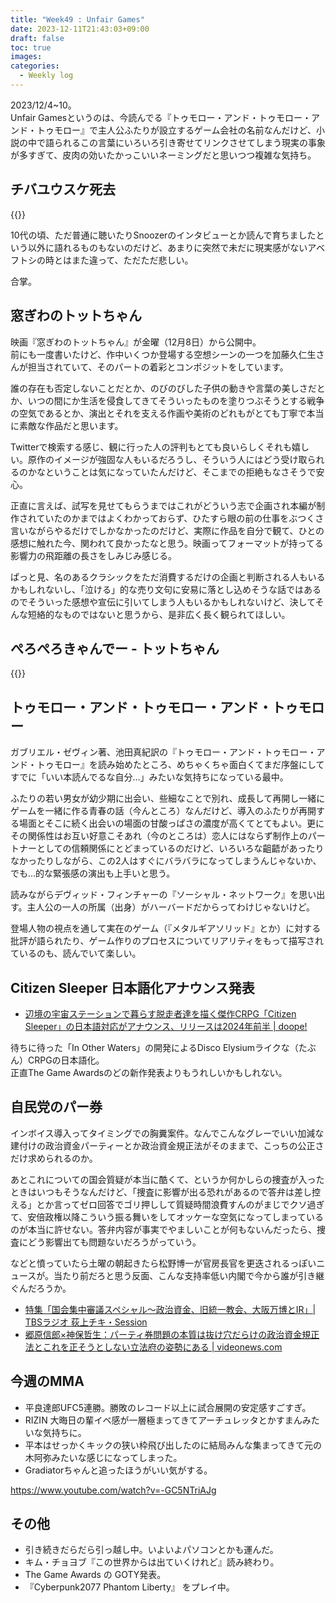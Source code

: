 ```yaml
---
title: "Week49 : Unfair Games"
date: 2023-12-11T21:43:03+09:00
draft: false
toc: true
images:
categories:
  - Weekly log
---
```

2023/12/4~10。  
Unfair Gamesというのは、今読んでる『トゥモロー・アンド・トゥモロー・アンド・トゥモロー』で主人公ふたりが設立するゲーム会社の名前なんだけど、小説の中で語られるこの言葉にいろいろ引き寄せてリンクさせてしまう現実の事象が多すぎて、皮肉の効いたかっこいいネーミングだと思いつつ複雑な気持ち。

<!--more-->

## チバユウスケ死去

{{<youtube ay3geLv2Vgs>}}

10代の頃、ただ普通に聴いたりSnoozerのインタビューとか読んで育ちましたという以外に語れるものもないのだけど、あまりに突然で未だに現実感がないアベフトシの時とはまた違って、ただただ悲しい。

合掌。

## 窓ぎわのトットちゃん

映画『窓ぎわのトットちゃん』が金曜（12月8日）から公開中。  
前にも一度書いたけど、作中いくつか登場する空想シーンの一つを加藤久仁生さんが担当されていて、そのパートの着彩とコンポジットをしています。

誰の存在も否定しないことだとか、のびのびした子供の動きや言葉の美しさだとか、いつの間にか生活を侵食してきてそういったものを塗りつぶそうとする戦争の空気であるとか、演出とそれを支える作画や美術のどれもがとても丁寧で本当に素敵な作品だと思います。

Twitterで検索する感じ、観に行った人の評判もとても良いらしくそれも嬉しい。原作のイメージが強固な人もいるだろうし、そういう人にはどう受け取られるのかなということは気になっていたんだけど、そこまでの拒絶もなさそうで安心。

正直に言えば、試写を見せてもらうまではこれがどういう志で企画され本編が制作されていたのかまではよくわかっておらず、ひたすら眼の前の仕事をぶつくさ言いながらやるだけでしかなかったのだけど、実際に作品を自分で観て、ひとの感想に触れた今、関われて良かったなと思う。映画ってフォーマットが持ってる影響力の飛距離の長さをしみじみ感じる。

ぱっと見、名のあるクラシックをただ消費するだけの企画と判断される人もいるかもしれないし、「泣ける」的な売り文句に安易に落とし込めそうな話ではあるのでそういった感想や宣伝に引いてしまう人もいるかもしれないけど、決してそんな短絡的なものではないと思うから、是非広く長く観られてほしい。

## ぺろぺろきゃんでー - トットちゃん

{{<youtube z6pgVMrwfs8>}}

## トゥモロー・アンド・トゥモロー・アンド・トゥモロー

ガブリエル・ゼヴィン著、池田真紀訳の『トゥモロー・アンド・トゥモロー・アンド・トゥモロー』を読み始めたところ、めちゃくちゃ面白くてまだ序盤にしてすでに「いい本読んでるな自分…」みたいな気持ちになっている最中。

ふたりの若い男女が幼少期に出会い、些細なことで別れ、成長して再開し一緒にゲームを一緒に作る青春の話（今んところ）なんだけど、導入のふたりが再開する場面とそこに続く出会いの場面の甘酸っぱさの濃度が高くてとてもよい。更にその関係性はお互い好意こそあれ（今のところは）恋人にはならず制作上のパートナーとしての信頼関係にとどまっているのだけど、いろいろな齟齬があったりなかったりしながら、この2人はすぐにバラバラになってしまうんじゃないか、でも…的な緊張感の演出も上手いと思う。

読みながらデヴィッド・フィンチャーの『ソーシャル・ネットワーク』を思い出す。主人公の一人の所属（出身）がハーバードだからってわけじゃないけど。

登場人物の視点を通して実在のゲーム（『メタルギアソリッド』とか）に対する批評が語られたり、ゲーム作りのプロセスについてリアリティをもって描写されているのも、読んでいて楽しい。

## Citizen Sleeper 日本語化アナウンス発表

- [辺境の宇宙ステーションで暮らす脱走者達を描く傑作CRPG「Citizen Sleeper」の日本語対応がアナウンス、リリースは2024年前半 | doope!](https://doope.jp/2023/12141889.html)

待ちに待った「In Other Waters」の開発によるDisco Elysiumライクな（たぶん）CRPGの日本語化。  
正直The Game Awardsのどの新作発表よりもうれしいかもしれない。

## 自民党のパー券

インボイス導入ってタイミングでの胸糞案件。なんでこんなグレーでいい加減な建付けの政治資金パーティーとか政治資金規正法がそのままで、こっちの公正さだけ求められるのか。

あとこれについての国会質疑が本当に酷くて、というか何かしらの捜査が入ったときはいつもそうなんだけど、「捜査に影響が出る恐れがあるので答弁は差し控える」とか言ってゼロ回答でゴリ押しして質疑時間浪費すんのがまじでクソ過ぎて、安倍政権以降こういう振る舞いをしてオッケーな空気になってしまっているのが本当に許せない。答弁内容が事実でやましいことが何もないんだったら、捜査にどう影響出ても問題ないだろうがっていう。

などと憤っていたら土曜の朝起きたら松野博一が官房長官を更迭されるっぽいニュースが。当たり前だろと思う反面、こんな支持率低い内閣で今から誰が引き継ぐんだろうか。

- [特集「国会集中審議スペシャル～政治資金、旧統一教会、大阪万博とIR」| TBSラジオ 荻上チキ・Session](https://www.tbsradio.jp/articles/77985/)
- [郷原信郎×神保哲生：パーティ券問題の本質は抜け穴だらけの政治資金規正法とこれを正そうとしない立法府の姿勢にある | videonews.com](https://www.youtube.com/watch?v=SlaID3Psle4)

## 今週のMMA

- 平良達郎UFC5連勝。勝敗のレコード以上に試合展開の安定感すごすぎ。
- RIZIN 大晦日の輩イベ感が一層極まってきてアーチュレッタとかすまんみたいな気持ちに。
- 平本はせっかくキックの狭い枠飛び出したのに結局みんな集まってきて元の木阿弥みたいな感じになってしまった。
- Gradiatorちゃんと追ったほうがいい気がする。

https://www.youtube.com/watch?v=-GC5NTriAJg

## その他

- 引き続きだらだら引っ越し中。いよいよパソコンとかも運んだ。
- キム・チョヨブ『この世界からは出ていくけれど』読み終わり。
- The Game Awards の GOTY発表。
- 『Cyberpunk2077 Phantom Liberty』 をプレイ中。

